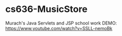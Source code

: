# cs636-MusicStore
Murach's Java Servlets and JSP school work
DEMO:
https://www.youtube.com/watch?v=SSLL-nemoBk
